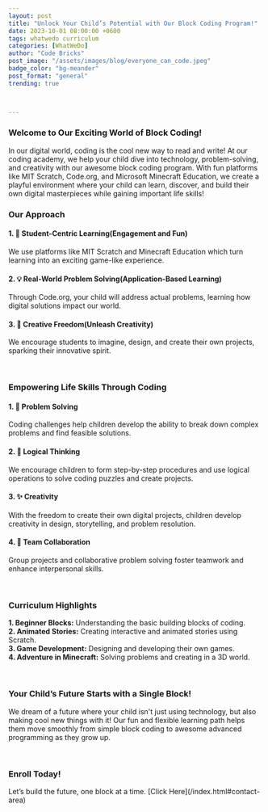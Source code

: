 ```yaml
---
layout: post
title: "Unlock Your Child’s Potential with Our Block Coding Program!"
date: 2023-10-01 08:00:00 +0600
tags: whatwedo curriculum
categories: [WhatWeDo]
author: "Code Bricks"
post_image: "/assets/images/blog/everyone_can_code.jpeg"
badge_color: "bg-meander"
post_format: "general"
trending: true



---
```


<h3>Welcome to Our Exciting World of Block Coding!</h3>
In our digital world, coding is the cool new way to read and write! At our coding academy, we help your child dive into technology, problem-solving, and creativity with our awesome block coding program. With fun platforms like MIT Scratch, Code.org, and Microsoft Minecraft Education, we create a playful environment where your child can learn, discover, and build their own digital masterpieces while gaining important life skills!

<h3>Our Approach </h3> 
<h4>1. 🎯 Student-Centric Learning(Engagement and Fun)</h4> 
<p>We use platforms like MIT Scratch and Minecraft Education which turn learning into an exciting game-like experience.</p>
<h4>2. 💡 Real-World Problem Solving(Application-Based Learning)</h4> 
<p>Through Code.org, your child will address actual problems, learning how digital solutions impact our world.</p>
<h4>3. 🎨 Creative Freedom(Unleash Creativity)</h4> 
<p>We encourage students to imagine, design, and create their own projects, sparking their innovative spirit.</p>

<br>

<h3>Empowering Life Skills Through Coding</h3>
<h4>1. 💪 Problem Solving</h4>
<p>Coding challenges help children develop the ability to break down complex problems and find feasible solutions.</p>
<h4>2. 🧠 Logical Thinking</h4>
<p>We encourage children to form step-by-step procedures and use logical operations to solve coding puzzles and create projects.</p>
<h4>3. ✨ Creativity</h4>
<p>With the freedom to create their own digital projects, children develop creativity in design, storytelling, and problem resolution.</p>
<h4>4. 🤝 Team Collaboration</h4>
<p>Group projects and collaborative problem solving foster teamwork and enhance interpersonal skills.</p>

<br>

<h3>Curriculum Highlights</h3>
<p><b>1. Beginner Blocks:</b> Understanding the basic building blocks of coding.<br>
<b>2. Animated Stories:</b> Creating interactive and animated stories using Scratch.<br>
<b>3. Game Development:</b> Designing and developing their own games.<br>
<b>4. Adventure in Minecraft:</b> Solving problems and creating in a 3D world.</p>

<br>

<h3>Your Child’s Future Starts with a Single Block!</h3>
<p>
We dream of a future where your child isn't just using technology, but also making cool new things with it! Our fun and flexible learning path helps them move smoothly from simple block coding to awesome advanced programming as they grow up.
</p>

<br>

<h3>Enroll Today!</h3>
Let’s build the future, one block at a time.
[Click Here](/index.html#contact-area)

